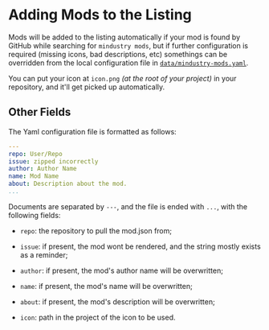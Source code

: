 # Adding Mods to the Listing

Mods will be added to the listing automatically if your mod is found
by GitHub while searching for `mindustry mods`, but if further
configuration is required (missing icons, bad descriptions, etc)
somethings can be overridden from the local configuration file in 
[`data/mindustry-mods.yaml`](https://github.com/SimonWoodburyForget/mindustry-mods/blob/master/mindustry-mods.yaml). 

You can put your icon at `icon.png` *(at the root of your
project)* in your repository, and it'll get picked up
automatically.

## Other Fields

The Yaml configuration file is formatted as follows:

```yaml
---
repo: User/Repo
issue: zipped incorrectly
author: Author Name
name: Mod Name
about: Description about the mod.
...
```

Documents are separated by `---`, and the file is
ended with `...`, with the following fields:

- `repo`: the repository to pull the mod.json from;

- `issue`: if present, the mod wont be rendered,
  and the string mostly exists as a reminder;

- `author`: if present, the mod's author name
  will be overwritten;

- `name`: if present, the mod's name will be
  overwritten;

- `about`: if present, the mod's description
  will be overwritten;

- `icon`: path in the project of the icon
  to be used.
